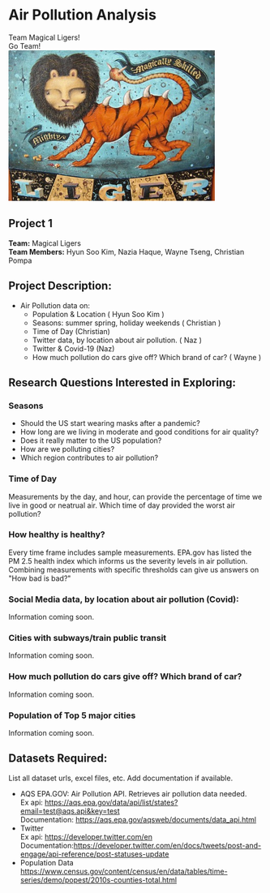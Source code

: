 # **Air Pollution Analysis**
Team Magical Ligers!<br>
Go Team! <br> 
![magicalliger](./annual_seasonal_notebooks/images/ml.jpeg "Magical Ligers")
## **Project 1**
**Team:** Magical Ligers<br>
**Team Members:** Hyun Soo Kim, Nazia Haque, Wayne Tseng, Christian Pompa

## **Project Description:** 
* Air Pollution data on: 
    * Population & Location ( Hyun Soo Kim )
    * Seasons: summer spring, holiday weekends ( Christian )
    * Time of Day (Christian)
    * Twitter data, by location about air pollution. ( Naz )
    * Twitter & Covid-19 (Naz)
    * How much pollution do cars give off? Which brand of car? ( Wayne )

## **Research Questions Interested in Exploring:**
### Seasons

* Should the US start wearing masks after a pandemic?
* How long are we living in moderate and good conditions for air quality?
* Does it really matter to the US population? 
* How are we polluting cities? 
* Which region contributes to air pollution?

### Time of Day
Measurements by the day, and hour, can provide the percentage of time we live in good or neatrual air. Which time of day provided the worst air pollution? <br>

### How healthy is healthy?
Every time frame includes sample measurements. EPA.gov has listed the PM 2.5 health index which informs us the severity levels in air pollution. Combining measurements with specific thresholds can give us answers on "How bad is bad?"<br>

### Social Media data, by location about air pollution (Covid): 
Information coming soon. <br> 

### Cities with subways/train public transit
Information coming soon. <br> 

### How much pollution do cars give off? Which brand of car?
Information coming soon. <br> 

### Population of Top 5 major cities
Information coming soon. <br> 

## **Datasets Required:**
List all dataset urls, excel files, etc. Add documentation if available.
* AQS EPA.GOV: Air Pollution API. Retrieves air pollution data needed.<br>
Ex api: https://aqs.epa.gov/data/api/list/states?email=test@aqs.api&key=test <br>
Documentation: https://aqs.epa.gov/aqsweb/documents/data_api.html 
* Twitter<br>
Ex api: https://developer.twitter.com/en  <br>
Documentation:https://developer.twitter.com/en/docs/tweets/post-and-engage/api-reference/post-statuses-update
* Population Data
https://www.census.gov/content/census/en/data/tables/time-series/demo/popest/2010s-counties-total.html